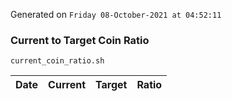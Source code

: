 Generated on `Friday 08-October-2021 at 04:52:11`

### Current to Target Coin Ratio
`current_coin_ratio.sh`

Date|Current|Target|Ratio
---|---|---|---
